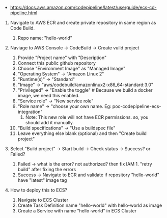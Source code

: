 
- https://docs.aws.amazon.com/codepipeline/latest/userguide/ecs-cd-pipeline.html

1. Navigate to AWS ECR and create private repository in same region as Code Build.
   1. Repo name: "hello-world"
2. Naviage to AWS Console -> CodeBuild -> Create vuild project
   1. Provide "Project name" with "Description"
   2. Connect this public github repository
   3. Choose "Environment Image" as "Managed Image"
   4. "Operating System" -> "Amazon Linux 2"
   5. "Runtime(s)" -> "Standard"
   6. "Image" -> "aws/codebuild/amazonlinux2-x86_64-standard:3.0"
   7. "Privileged" -> "Enable the toggle" # Because we build a docker image, we need this enabled.
   8. "Service role" -> "New service role"
   9. "Role name" -> "choose your own name. Eg: poc-codepipeline-ecs-integration"
      1.  Note: This new role will not have ECR permissions. so, you should add it manually.
   10. "Build specifications" -> "Use a buildspec file"
   11. Leave everything else blank (optional) and then "Create build project"
3.  Select "Build project" -> Start build -> Check status -> Success? or Failed?
    1.  Failed -> what is the error? not authorized? then fix IAM
            1.  "retry build" after fixing the errors
    2.  Success -> Navigate to ECR and validate if repository "hello-world" have "latest" image tag
 
4. How to deploy this to ECS?
   1. Navigate to ECS Cluster
   2. Create Task Definition name "hello-world" with hello-world as image
   3. Create a Service with name "hello-world" in ECS Cluster